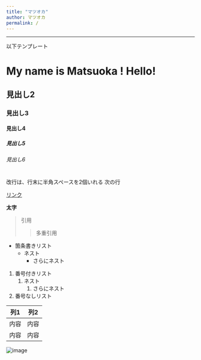 ```yaml
---
title: "マツオカ"
author: マツオカ
permalink: /
---
```







---

以下テンプレート

# My name is Matsuoka ! Hello!
## 見出し2
### 見出し3
#### 見出し4
##### 見出し5
###### 見出し6
#
改行は、行末に半角スペースを2個いれる
次の行

[リンク](https://www.google.co.jp/)

**太字**

> 引用
>> 多重引用


- 箇条書きリスト
  - ネスト
    - さらにネスト


1. 番号付きリスト
   1. ネスト
      1. さらにネスト
1. 番号なしリスト

| 列1  | 列2  |
|-----|-----|
| 内容  | 内容  |
| 内容  | 内容  |

![image](/GHPages_WebSite/assets/images/logo-150.png)
